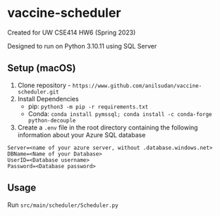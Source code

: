 # vaccine-scheduler

Created for UW CSE414 HW6 (Spring 2023)

Designed to run on Python 3.10.11 using SQL Server

## Setup (macOS)

1. Clone repository - `https://www.github.com/anilsudan/vaccine-scheduler.git`
2. Install Dependencies
    - pip: `python3 -m pip -r requirements.txt`
    - Conda: `conda install pymssql; conda install -c conda-forge python-decouple`
3. Create a `.env` file in the root directory containing the following information about your Azure SQL database

```commandline
Server=<name of your azure server, without .database.windows.net>
DBName=<Name of your Database>
UserID=<Database username>
Password=<Database password>
```
 
## Usage

Run `src/main/scheduler/Scheduler.py`

